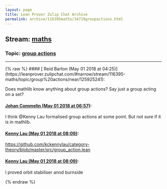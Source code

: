 ```yaml
---
layout: page
title: Lean Prover Zulip Chat Archive 
permalink: archive/116395maths/34719groupactions.html
---
```


## Stream: [maths](https://leanprover-community.github.io/archive/116395maths/index.html)
### Topic: [group actions](https://leanprover-community.github.io/archive/116395maths/34719groupactions.html)

---

<base href="https://leanprover.zulipchat.com">
{% raw %}
#### [ Reid Barton (May 01 2018 at 04:25)](https://leanprover.zulipchat.com/#narrow/stream/116395-maths/topic/group%20actions/near/125925241):
<p>Does mathlib know anything about group actions? Say just a group acting on a set?</p>

#### [ Johan Commelin (May 01 2018 at 06:57)](https://leanprover.zulipchat.com/#narrow/stream/116395-maths/topic/group%20actions/near/125929451):
<p>I think <span class="user-mention" data-user-id="110064">@Kenny Lau</span>  formalised group actions at some point. But not sure if it is in mathlib.</p>

#### [ Kenny Lau (May 01 2018 at 08:09)](https://leanprover.zulipchat.com/#narrow/stream/116395-maths/topic/group%20actions/near/125931387):
<p><a href="https://github.com/kckennylau/category-theory/blob/master/src/group_action.lean" target="_blank" title="https://github.com/kckennylau/category-theory/blob/master/src/group_action.lean">https://github.com/kckennylau/category-theory/blob/master/src/group_action.lean</a></p>

#### [ Kenny Lau (May 01 2018 at 08:09)](https://leanprover.zulipchat.com/#narrow/stream/116395-maths/topic/group%20actions/near/125931390):
<p>I proved orbit stabiliser annd burnside</p>


{% endraw %}
